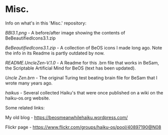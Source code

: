 # Misc.
Info on what's in this 'Misc.' repository:


*BBI3.1.png* - A before/after image showing the contents of BeBeautifiedIcons3.1.zip

*BeBeautifiedIcons3.1.zip* - A collection of BeOS icons I made long ago. Note the info in its Readme is partly outdated by now.

*README.UncleZen-V.1.0* - A Readme for this .brn file that works in BeSam, the Scriptable Artificial Mind for BeOS (text has been updated).

*Uncle Zen.brn* - The original Turing test beating brain file for BeSam that I wrote many years ago.

*haikus* - Several collected Haiku's that were once published on a wiki on the haiku-os.org website.


Some related links:

My old blog - https://beosmeanwhilehaiku.wordpress.com/

Flickr page - https://www.flickr.com/groups/haiku-os/pool/40897190@N08
